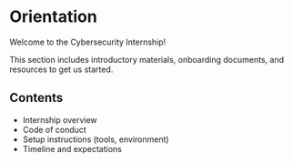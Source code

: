 # Orientation

Welcome to the Cybersecurity Internship!

This section includes introductory materials, onboarding documents, and resources to get us started.

## Contents
- Internship overview
- Code of conduct
- Setup instructions (tools, environment)
- Timeline and expectations